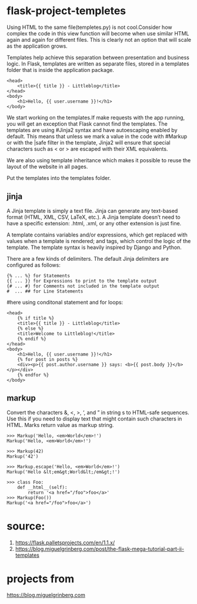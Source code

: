 # flask-project-templetes 

Using HTML to the same file(templetes.py) is not cool.Consider how complex the code in this view function will become when use similar HTML again and again for different files. This is clearly not an option that will scale as the application grows.

Templates help achieve this separation between presentation and business logic. In Flask, templates are written as separate files, stored in a templates folder that is inside the application package.

>>> <html>
    <head>
        <title>{{ title }} - Littleblog</title>
    </head>
    <body>
        <h1>Hello, {{ user.username }}!</h1>
    </body>
</html>

We start working on the templates.If make requests with the app running, you will get an exception that Flask cannot find the templates. The templates are using #Jinja2 syntax and have autoescaping enabled by default. This means that unless we mark a value in the code with #Markup or with the |safe filter in the template, Jinja2 will ensure that special characters such as < or > are escaped with their XML equivalents.

We are also using template inheritance which makes it possible to reuse the layout of the website in all pages.

Put the templates into the templates folder.


## jinja
A Jinja template is simply a text file. Jinja can generate any text-based format (HTML, XML, CSV, LaTeX, etc.). A Jinja template doesn’t need to have a specific extension: .html, .xml, or any other extension is just fine.

A template contains variables and/or expressions, which get replaced with values when a template is rendered; and tags, which control the logic of the template. The template syntax is heavily inspired by Django and Python.

There are a few kinds of delimiters. The default Jinja delimiters are configured as follows:

```
{% ... %} for Statements
{{ ... }} for Expressions to print to the template output
{# ... #} for Comments not included in the template output
#  ... ## for Line Statements
```


#here using conditonal statement and for loops:

>>> <html>
    <head>
        {% if title %}
        <title>{{ title }} - Littleblog</title>
        {% else %}
        <title>Welcome to Littleblog!</title>
        {% endif %}
    </head>
    <body>
        <h1>Hello, {{ user.username }}!</h1>
        {% for post in posts %}
        <div><p>{{ post.author.username }} says: <b>{{ post.body }}</b></p></div>
        {% endfor %}
    </body>
</html>

## markup
Convert the characters &, <, >, ‘, and ” in string s to HTML-safe sequences. Use this if you need to display text that might contain such characters in HTML. Marks return value as markup string.

```
>>> Markup('Hello, <em>World</em>!')
Markup('Hello, <em>World</em>!')

>>> Markup(42)
Markup('42')

>>> Markup.escape('Hello, <em>World</em>!')
Markup('Hello &lt;em&gt;World&lt;/em&gt;!')

>>> class Foo:
    def __html__(self):
        return '<a href="/foo">foo</a>'
>>> Markup(Foo())
Markup('<a href="/foo">foo</a>')
```



# source: 
1. https://flask.palletsprojects.com/en/1.1.x/
2. https://blog.miguelgrinberg.com/post/the-flask-mega-tutorial-part-ii-templates

# projects from 
https://blog.miguelgrinberg.com



